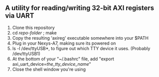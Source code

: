 A utility for reading/writing 32-bit AXI registers via UART
---

1. Clone this repository
2. cd *repo-folder* ; make
3. Copy the resulting 'axireg' executable somewhere into your $PATH
4. Plug in your Nexys-A7, making sure its powered on
5. ls -l /dev/ttyUSB*, to figure out which TTY device it uses. (Probably /dev/ttyUSB1)
6. At the bottom of your "~/.bashrc" file, add "export axi_uart_device=*the_tty_device_name*"
7. Close the shell window you're using

